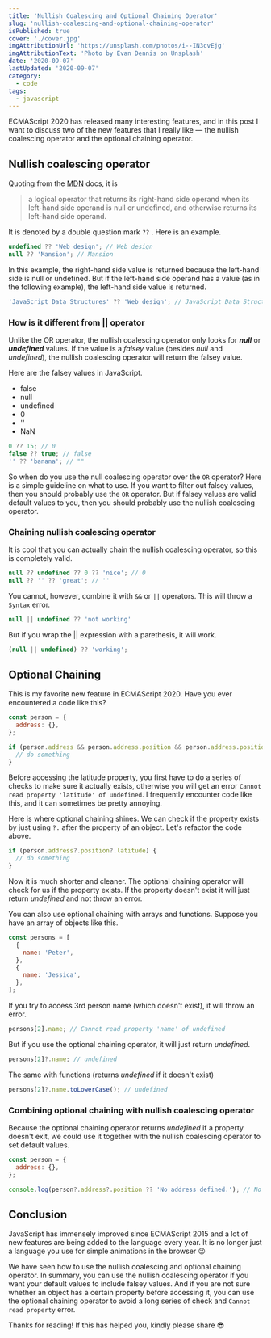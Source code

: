 ```yaml
---
title: 'Nullish Coalescing and Optional Chaining Operator'
slug: 'nullish-coalescing-and-optional-chaining-operator'
isPublished: true
cover: './cover.jpg'
imgAttributionUrl: 'https://unsplash.com/photos/i--IN3cvEjg'
imgAttributionText: 'Photo by Evan Dennis on Unsplash'
date: '2020-09-07'
lastUpdated: '2020-09-07'
category:
  - code
tags:
  - javascript
---
```


ECMAScript 2020 has released many interesting features, and in this post I want to discuss two of the new features that I really like — the nullish coalescing operator and the optional chaining operator.

## Nullish coalescing operator

Quoting from the [MDN](https://developer.mozilla.org/en-US/docs/Web/JavaScript/Reference/Operators/Nullish_coalescing_operator) docs, it is

> a logical operator that returns its right-hand side operand when its left-hand side operand is null or undefined, and otherwise returns its left-hand side operand.

It is denoted by a double question mark `??` . Here is an example.

```javascript
undefined ?? 'Web design'; // Web design
null ?? 'Mansion'; // Mansion
```

In this example, the right-hand side value is returned because the left-hand side is null or undefined. But if the left-hand side operand has a value (as in the following example), the left-hand side value is returned.

```javascript
'JavaScript Data Structures' ?? 'Web design'; // JavaScript Data Structures
```

### How is it different from || operator

Unlike the OR operator, the nullish coalescing operator only looks for **_null_** or **_undefined_** values. If the value is a _falsey_ value (besides _null_ and _undefined_), the nullish coalescing operator will return the falsey value.

Here are the falsey values in JavaScript.

- false
- null
- undefined
- 0
- ''
- NaN

```javascript
0 ?? 15; // 0
false ?? true; // false
'' ?? 'banana'; // ""
```

So when do you use the null coalescing operator over the `OR` operator? Here is a simple guideline on what to use. If you want to filter out falsey values, then you should probably use the `OR` operator. But if falsey values are valid default values to you, then you should probably use the nullish coalescing operator.

### Chaining nullish coalescing operator

It is cool that you can actually chain the nullish coalescing operator, so this is completely valid.

```javascript
null ?? undefined ?? 0 ?? 'nice'; // 0
null ?? '' ?? 'great'; // ''
```

You cannot, however, combine it with `&&` or `||` operators. This will throw a `Syntax` error.

```javascript
null || undefined ?? 'not working'
```

But if you wrap the || expression with a parethesis, it will work.

```javascript
(null || undefined) ?? 'working';
```

## Optional Chaining

This is my favorite new feature in ECMAScript 2020. Have you ever encountered a code like this?

```javascript
const person = {
  address: {},
};

if (person.address && person.address.position && person.address.position.latitude) {
  // do something
}
```

Before accessing the latitude property, you first have to do a series of checks to make sure it actually exists, otherwise you will get an error `Cannot read property 'latitude' of undefined`. I frequently encounter code like this, and it can sometimes be pretty annoying.

Here is where optional chaining shines. We can check if the property exists by just using `?.` after the property of an object. Let's refactor the code above.

```javascript
if (person.address?.position?.latitude) {
  // do something
}
```

Now it is much shorter and cleaner. The optional chaining operator will check for us if the property exists. If the property doesn't exist it will just return _undefined_ and not throw an error.

You can also use optional chaining with arrays and functions. Suppose you have an array of objects like this.

```javascript
const persons = [
  {
    name: 'Peter',
  },
  {
    name: 'Jessica',
  },
];
```

If you try to access 3rd person name (which doesn't exist), it will throw an error.

```javascript
persons[2].name; // Cannot read property 'name' of undefined
```

But if you use the optional chaining operator, it will just return _undefined_.

```javascript
persons[2]?.name; // undefined
```

The same with functions (returns _undefined_ if it doesn't exist)

```javascript
persons[2]?.name.toLowerCase(); // undefined
```

### Combining optional chaining with nullish coalescing operator

Because the optional chaining operator returns _undefined_ if a property doesn't exit, we could use it together with the nullish coalescing operator to set default values.

```javascript
const person = {
  address: {},
};

console.log(person?.address?.position ?? 'No address defined.'); // No address defined
```

## Conclusion

JavaScript has immensely improved since ECMAScript 2015 and a lot of new features are being added to the language every year. It is no longer just a language you use for simple animations in the browser 😉

We have seen how to use the nullish coalescing and optional chaining operator. In summary, you can use the nullish coalescing operator if you want your default values to include falsey values. And if you are not sure whether an object has a certain property before accessing it, you can use the optional chaining operator to avoid a long series of check and `Cannot read property` error.

Thanks for reading! If this has helped you, kindly please share 😎
